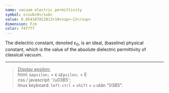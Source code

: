 ```yaml
---
name: vacuum electric permittivity
symbol: ε<sub>0</sub>
value: 8.854187812813×10<sup>−12</sup>
dimension: F/m
color: f4ffff
---
```

The dielectric constant, denoted ε<sub>0</sub>, is an ideal, (baseline) physical constant, which is the value of the absolute dielectric permittivity of classical vacuum.  

___
><u>Display epsilon:</u>  
html: `&epsilon;` = &epsilon; `&Epsilon;` = &Epsilon;  
css / javascript: '/u03B5';  
linux keyboard: `left-ctrl` + `shift` + `u` után "03B5".

